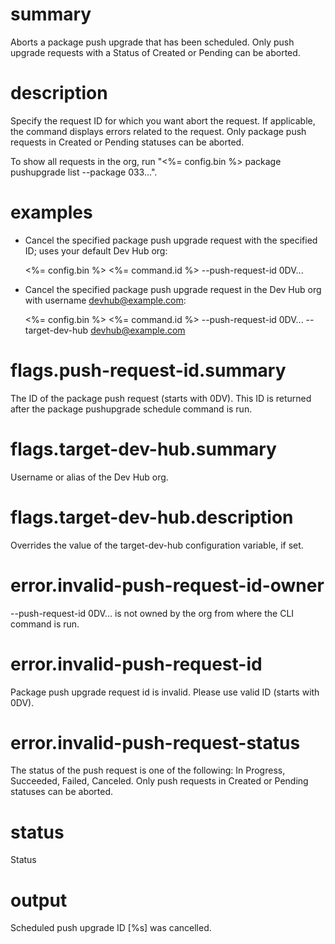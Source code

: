 # summary

Aborts a package push upgrade that has been scheduled. Only push upgrade requests with a Status of Created or Pending can be aborted.

# description

Specify the request ID for which you want abort the request. If applicable, the command displays errors related to the request. Only package push requests in Created or Pending statuses can be aborted.

To show all requests in the org, run "<%= config.bin %> package pushupgrade list --package 033...".

# examples

- Cancel the specified package push upgrade request with the specified ID; uses your default Dev Hub org:

  <%= config.bin %> <%= command.id %> --push-request-id 0DV...

- Cancel the specified package push upgrade request in the Dev Hub org with username devhub@example.com:

  <%= config.bin %> <%= command.id %> --push-request-id 0DV... --target-dev-hub devhub@example.com

# flags.push-request-id.summary

The ID of the package push request (starts with 0DV). This ID is returned after the package pushupgrade schedule command is run.

# flags.target-dev-hub.summary

Username or alias of the Dev Hub org.

# flags.target-dev-hub.description

Overrides the value of the target-dev-hub configuration variable, if set.

# error.invalid-push-request-id-owner

--push-request-id 0DV... is not owned by the org from where the CLI command is run.

# error.invalid-push-request-id

Package push upgrade request id is invalid. Please use valid ID (starts with 0DV).

# error.invalid-push-request-status

The status of the push request is one of the following: In Progress, Succeeded, Failed, Canceled. Only push requests in Created or Pending statuses can be aborted.

# status

Status

# output

Scheduled push upgrade ID [%s] was cancelled.

